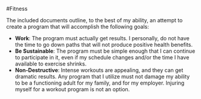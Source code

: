 #Fitness

The included documents outline, to the best of my ability, an attempt to create a program that will accomplish the following goals:
- **Work**: The program must actually get results. I personally, do not have the time to go down paths that will not produce positive health benefits.
- **Be Sustainable**: The program must be simple enough that I can continue to participate in it, even if my schedule changes and/or the time I have available to exercise shrinks. 
- **Non-Destructive**: Intense workouts are appealing, and they can get dramatic results. Any program that I utilize must not damage my ability to be a functioning adult for my family, and for my employer. Injuring myself for a workout program is not an option. 
